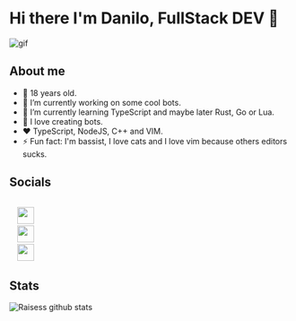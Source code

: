 # Hi there I'm Danilo, FullStack DEV 👋

![gif](https://media1.tenor.com/images/abe71f1bb871b5e473ea275fbad92aa2/tenor.gif?itemid=8673610)

## About me

- 👨 18 years old.
- 🔭 I’m currently working on some cool bots.
- 🌱 I’m currently learning TypeScript and maybe later Rust, Go or Lua.
- 🤖 I love creating bots.
- ❤️ TypeScript, NodeJS, C++ and VIM.
- ⚡ Fun fact: I'm bassist, I love cats and I love vim because others editors sucks.

## Socials

<code>
  <a href="https://www.instagram.com/danillu1_/" target="_blank"><img height="30" src="https://image.flaticon.com/icons/svg/174/174855.svg"></a> 
  <a href="https://twitter.com/danill1_" target="_blank"><img height="30" src="https://image.flaticon.com/icons/svg/733/733579.svg"></a>
  <a href="https://www.linkedin.com/in/danilo-santana-20a6431b1/" target="_blank"><img height="30" src="https://image.flaticon.com/icons/svg/733/733561.svg"></a>
</code>

## Stats

![Raisess github stats](https://github-readme-stats.vercel.app/api?username=Raisess&count_private=true&show_icons=true&theme=monokai)
